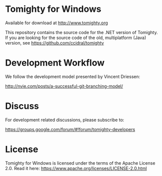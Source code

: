 Tomighty for Windows
====================

Available for download at http://www.tomighty.org

This repository contains the source code for the .NET version of Tomighty.
If you are looking for the source code of the old, multiplatform (Java) version, see https://github.com/ccidral/tomighty

Development Workflow
====================

We follow the development model presented by Vincent Driessen:

http://nvie.com/posts/a-successful-git-branching-model/

Discuss
=======

For development related discussions, please subscribe to:

https://groups.google.com/forum/#!forum/tomighty-developers

License
=======

Tomighty for Windows is licensed under the terms of the Apache License 2.0. Read it here: https://www.apache.org/licenses/LICENSE-2.0.html
